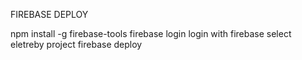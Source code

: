 FIREBASE DEPLOY 

npm install -g firebase-tools
firebase login login with firebase  select eletreby project
firebase deploy
 